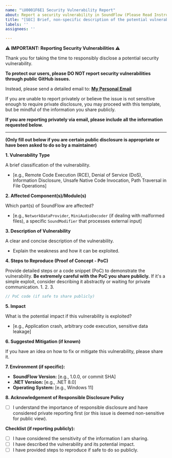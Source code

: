 ```yaml
---
name: "\U0001F6E1️ Security Vulnerability Report"
about: Report a security vulnerability in SoundFlow (Please Read Instructions!)
title: "[SEC] Brief, non-specific description of the potential vulnerability area"
labels: ''
assignees: ''

---
```


**⚠️ IMPORTANT: Reporting Security Vulnerabilities ⚠️**

Thank you for taking the time to responsibly disclose a potential security vulnerability.

**To protect our users, please DO NOT report security vulnerabilities through public GitHub issues.**

Instead, please send a detailed email to: **[My Personal Email](mailto:lsxprime@gmail.com)**

If you are unable to report privately or believe the issue is not sensitive enough to require private disclosure, you may proceed with this template, but be mindful of the information you share publicly.

**If you are reporting privately via email, please include all the information requested below.**

---

**(Only fill out below if you are certain public disclosure is appropriate or have been asked to do so by a maintainer)**

**1. Vulnerability Type**

A brief classification of the vulnerability.
*   [e.g., Remote Code Execution (RCE), Denial of Service (DoS), Information Disclosure, Unsafe Native Code Invocation, Path Traversal in File Operations]

**2. Affected Component(s)/Module(s)**

Which part(s) of SoundFlow are affected?
*   [e.g., `NetworkDataProvider`, `MiniAudioDecoder` (if dealing with malformed files), a specific `SoundModifier` that processes external input]

**3. Description of Vulnerability**

A clear and concise description of the vulnerability.
*   Explain the weakness and how it can be exploited.

**4. Steps to Reproduce (Proof of Concept - PoC)**

Provide detailed steps or a code snippet (PoC) to demonstrate the vulnerability.
**Be extremely careful with the PoC you share publicly.** If it's a simple exploit, consider describing it abstractly or waiting for private communication.
1.
2.
3.

```csharp
// PoC code (if safe to share publicly)
```

**5. Impact**

What is the potential impact if this vulnerability is exploited?
*   [e.g., Application crash, arbitrary code execution, sensitive data leakage]

**6. Suggested Mitigation (if known)**

If you have an idea on how to fix or mitigate this vulnerability, please share it.

**7. Environment (if specific):**
*   **SoundFlow Version:** [e.g., 1.0.0, or commit SHA]
*   **.NET Version:** [e.g., .NET 8.0]
*   **Operating System:** [e.g., Windows 11]

**8. Acknowledgement of Responsible Disclosure Policy**
*   [ ] I understand the importance of responsible disclosure and have considered private reporting first (or this issue is deemed non-sensitive for public view).

**Checklist (if reporting publicly):**
*   [ ] I have considered the sensitivity of the information I am sharing.
*   [ ] I have described the vulnerability and its potential impact.
*   [ ] I have provided steps to reproduce if safe to do so publicly.
